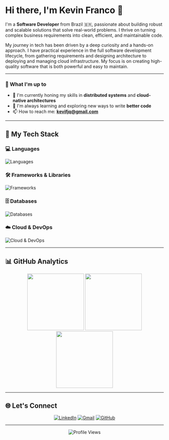 # Hi there, I'm Kevin Franco 👋

I'm a **Software Developer** from Brazil 🇧🇷, passionate about building robust and scalable solutions that solve real-world problems. I thrive on turning complex business requirements into clean, efficient, and maintainable code.

My journey in tech has been driven by a deep curiosity and a hands-on approach. I have practical experience in the full software development lifecycle, from gathering requirements and designing architecture to deploying and managing cloud infrastructure. My focus is on creating high-quality software that is both powerful and easy to maintain.

---

### 🎯 What I'm up to

- 🔭 I'm currently honing my skills in **distributed systems** and **cloud-native architectures**
- 🌱 I'm always learning and exploring new ways to write **better code**
- 📫 How to reach me: **kevifjq@gmail.com**

---

## 🚀 My Tech Stack
### 💻 Languages
<img src="https://skillicons.dev/icons?i=java,go,typescript,python,cs,kotlin,c&theme=dark" alt="Languages" />

### 🛠️ Frameworks & Libraries
<img src="https://skillicons.dev/icons?i=spring,nextjs,react,vue,nest,prisma,dotnet,node&theme=dark" alt="Frameworks" />

### 🗄️ Databases
<img src="https://skillicons.dev/icons?i=postgresql,mysql,mongodb,supabase,sqlite,h2&theme=dark" alt="Databases" />

### ☁️ Cloud & DevOps
<img src="https://skillicons.dev/icons?i=aws,gcp,docker,git,linux&theme=dark" alt="Cloud & DevOps" />

---

## 📊 GitHub Analytics

<div align="center">
  <img height="180em" src="https://github-readme-stats.vercel.app/api?username=kevinfjq&show_icons=true&theme=dark&include_all_commits=true&count_private=true&hide_border=true&bg_color=0d1117"/>
  <img height="180em" src="https://github-readme-streak-stats.herokuapp.com/?user=kevinfjq&theme=dark&hide_border=true&background=0d1117"/>
</div>

<div align="center">
  <img height="180em" src="https://github-readme-stats.vercel.app/api/top-langs/?username=kevinfjq&layout=compact&theme=dark&hide_border=true&bg_color=0d1117&hide=html,css"/>
</div>

---

## 🌐 Let's Connect

<div align="center">
  
[![LinkedIn](https://img.shields.io/badge/LinkedIn-0077B5?style=for-the-badge&logo=linkedin&logoColor=white)](https://linkedin.com/in/kevin-francojq)
[![Gmail](https://img.shields.io/badge/Gmail-D14836?style=for-the-badge&logo=gmail&logoColor=white)](mailto:kevifjq@gmail.com)
[![GitHub](https://img.shields.io/badge/GitHub-100000?style=for-the-badge&logo=github&logoColor=white)](https://github.com/kevinfjq)

</div>

---

<div align="center">
  <img src="https://komarev.com/ghpvc/?username=kevinfjq&color=blue&style=flat-square&label=Profile+Views" alt="Profile Views" />
</div>
